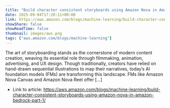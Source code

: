 ```yaml
---
title: "Build character consistent storyboards using Amazon Nova in Amazon Bedrock – Part 1"
date: 2025-09-04T17:20:11+00:00
link: https://aws.amazon.com/blogs/machine-learning/build-character-consistent-storyboards-using-amazon-nova-in-amazon-bedrock-part-1/
showShare: false
showReadTime: false
thumbnail: images/aws.png
tags: ["aws.amazon.com/blogs/machine-learning"]
---
```

The art of storyboarding stands as the cornerstone of modern content creation, weaving its essential role through filmmaking, animation, advertising, and UX design. Though traditionally, creators have relied on hand-drawn sequential illustrations to map their narratives, today’s AI foundation models (FMs) are transforming this landscape. FMs like Amazon Nova Canvas and Amazon Nova Reel offer […]

- Link to article: https://aws.amazon.com/blogs/machine-learning/build-character-consistent-storyboards-using-amazon-nova-in-amazon-bedrock-part-1/